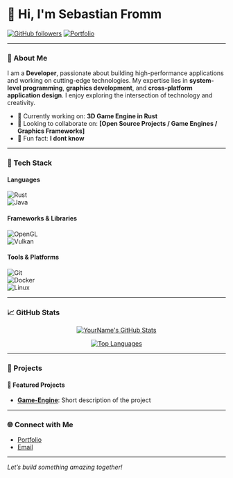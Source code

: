 # 👋 Hi, I'm Sebastian Fromm

[![GitHub followers](https://img.shields.io/github/followers/devventurex?label=Follow%20Me&style=social)](https://github.com/devventurex) 
[![Portfolio](https://img.shields.io/badge/Portfolio-Visit%20My%20Site-orange)](https://devventurex.github.io)  

---

### 🚀 About Me  

I am a **Developer**, passionate about building high-performance applications and working on cutting-edge technologies. My expertise lies in **system-level programming**, **graphics development**, and **cross-platform application design**. I enjoy exploring the intersection of technology and creativity.  

- 🌱 Currently working on: **3D Game Engine in Rust**  
- 👯 Looking to collaborate on: **[Open Source Projects / Game Engines / Graphics Frameworks]**  
- 🎯 Fun fact: **I dont know**

---

### 🔧 Tech Stack  

#### Languages  
![Rust](https://img.shields.io/badge/Rust-000000?style=for-the-badge&logo=rust&logoColor=white)  
![Java](https://img.shields.io/badge/Java-ED8B00?style=for-the-badge&logo=java&logoColor=white)

#### Frameworks & Libraries  
![OpenGL](https://img.shields.io/badge/OpenGL-5586A4?style=for-the-badge&logo=opengl&logoColor=white)  
![Vulkan](https://img.shields.io/badge/Vulkan-AC162C?style=for-the-badge&logo=vulkan&logoColor=white)  

#### Tools & Platforms  
![Git](https://img.shields.io/badge/Git-F05032?style=for-the-badge&logo=git&logoColor=white)  
![Docker](https://img.shields.io/badge/Docker-2496ED?style=for-the-badge&logo=docker&logoColor=white)  
![Linux](https://img.shields.io/badge/Linux-FCC624?style=for-the-badge&logo=linux&logoColor=black)  

---

### 📈 GitHub Stats  

<div align="center">
  
[![YourName's GitHub Stats](https://github-readme-stats.vercel.app/api?username=devventurex&show_icons=true&hide_border=true&theme=radical)](https://github.com/devventurex)  
  
[![Top Languages](https://github-readme-stats.vercel.app/api/top-langs/?username=devventurex&layout=compact&hide_border=true&theme=radical)](https://github.com/devventurex)  
  
</div>

---

### 🌟 Projects  

#### 📌 Featured Projects  
- **[Game-Engine](https://github.com/devventurex/project)**: Short description of the project
  
---

### 🌐 Connect with Me  
- [Portfolio](https://devventurex.github.io)  
- [Email](mailto:dev.venturex@gmail.com)

---

*Let’s build something amazing together!*
